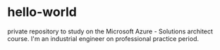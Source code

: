 # hello-world
private repository to study on the Microsoft Azure - Solutions architect course.
I'm an industrial engineer on professional practice period.
